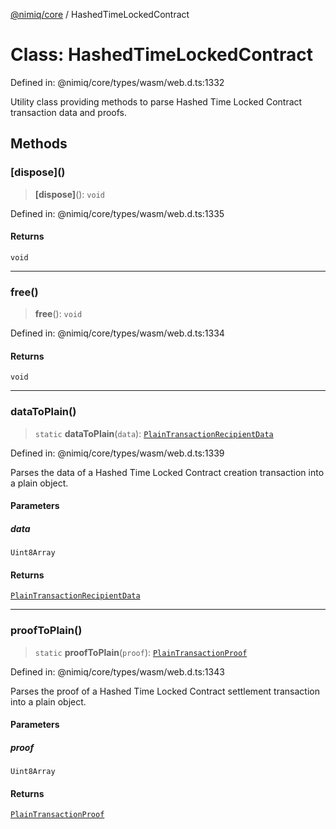 [@nimiq/core](../globals.md) / HashedTimeLockedContract

# Class: HashedTimeLockedContract

Defined in: @nimiq/core/types/wasm/web.d.ts:1332

Utility class providing methods to parse Hashed Time Locked Contract transaction data and proofs.

## Methods

### \[dispose\]()

> **\[dispose\]**(): `void`

Defined in: @nimiq/core/types/wasm/web.d.ts:1335

#### Returns

`void`

***

### free()

> **free**(): `void`

Defined in: @nimiq/core/types/wasm/web.d.ts:1334

#### Returns

`void`

***

### dataToPlain()

> `static` **dataToPlain**(`data`): [`PlainTransactionRecipientData`](../type-aliases/PlainTransactionRecipientData.md)

Defined in: @nimiq/core/types/wasm/web.d.ts:1339

Parses the data of a Hashed Time Locked Contract creation transaction into a plain object.

#### Parameters

##### data

`Uint8Array`

#### Returns

[`PlainTransactionRecipientData`](../type-aliases/PlainTransactionRecipientData.md)

***

### proofToPlain()

> `static` **proofToPlain**(`proof`): [`PlainTransactionProof`](../type-aliases/PlainTransactionProof.md)

Defined in: @nimiq/core/types/wasm/web.d.ts:1343

Parses the proof of a Hashed Time Locked Contract settlement transaction into a plain object.

#### Parameters

##### proof

`Uint8Array`

#### Returns

[`PlainTransactionProof`](../type-aliases/PlainTransactionProof.md)
